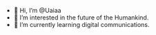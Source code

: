 - 👋 Hi, I’m @Uaiaa
- 👀 I’m interested in the future of the Humankind.
- 🌱 I’m currently learning digital communications.

<!---
Uaiaa/Uaiaa is a ✨ special ✨ repository because its `README.md` (this file) appears on your GitHub profile.
You can click the Preview link to take a look at your changes.
--->
